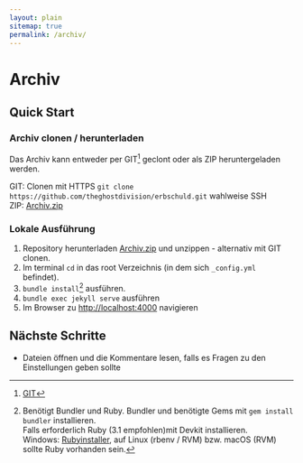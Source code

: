 ```yaml
---
layout: plain
sitemap: true
permalink: /archiv/
---
```


# Archiv

## Quick Start
### Archiv clonen / herunterladen

Das Archiv kann entweder per GIT[^1] geclont oder als ZIP heruntergeladen werden.

GIT: Clonen mit HTTPS `git clone https://github.com/theghostdivision/erbschuld.git` wahlweise SSH<br/>
ZIP: [Archiv.zip](https://archiv.erbschuld.info/main.zip)

### Lokale Ausführung
1. Repository herunterladen [Archiv.zip](https://archiv.erbschuld.info/main.zip) und unzippen -  alternativ mit GIT clonen.
2. Im terminal `cd` in das root Verzeichnis (in dem sich `_config.yml` befindet).
3. `bundle install`[^2] ausführen.
4. `bundle exec jekyll serve` ausführen
5. Im Browser zu <http://localhost:4000> navigieren

## Nächste Schritte
* Dateien öffnen und die Kommentare lesen, falls es Fragen zu den Einstellungen geben sollte

[^1]: [GIT](https://git-scm.com/)
[^2]: Benötigt Bundler und Ruby. Bundler und benötigte Gems mit `gem install bundler` installieren.<br/>Falls erforderlich Ruby (3.1 empfohlen)mit Devkit installieren.<br/>Windows: [Rubyinstaller](https://rubyinstaller.org/downloads/), auf Linux (rbenv / RVM) bzw. macOS (RVM) sollte Ruby  vorhanden sein.